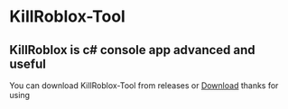 # KillRoblox-Tool
## KillRoblox is c# console app advanced and useful
You can download KillRoblox-Tool from releases or [Download](https://github.com/DeveloperAlex0/KillRoblox-Tool/releases)
thanks for using
